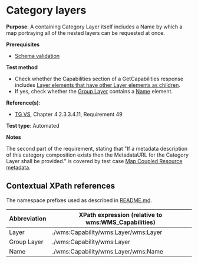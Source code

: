# Category layers

**Purpose**: A containing Category Layer itself includes a Name by which a map
portraying all of the nested layers can be requested at once.

**Prerequisites**

* [Schema validation](http://inspire.ec.europa.eu/id/ats/view-service/3.11/iso-19128/schema-validation)

**Test method**

* Check whether the Capabilities section of a GetCapabilities response includes [Layer elements that have other Layer elements as children](#Layer).
* If yes, check whether the [Group Layer](#GroupLayer) contains a [Name](#Name) element.

**Reference(s)**:

* [TG VS](http://inspire.ec.europa.eu/id/ats/view-service/3.11/iso-19128/README#ref_TG_VS), Chapter 4.2.3.3.4.11,  Requirement 49

**Test type**: Automated

**Notes**

The second part of the requirement, stating that "If a metadata description of this category composition exists then the MetadataURL for the Category Layer shall be provided." is covered by test case [Map Coupled Resource metadata](http://inspire.ec.europa.eu/id/ats/view-service/3.11/layer-metadata/map-coupled-resource-metadata).

## Contextual XPath references

The namespace prefixes used as described in [README.md](http://inspire.ec.europa.eu/id/ats/view-service/3.11/iso-19128/README#namespaces).

Abbreviation                                               |  XPath expression (relative to wms:WMS_Capabilities)
---------------------------------------------------------- | -------------------------------------------------------------------------
Layer <a name="Layer"></a>   | ./wms:Capability/wms:Layer/wms:Layer
Group Layer <a name="GroupLayer"></a>   | ./wms:Capability/wms:Layer
Name <a name="Name"></a>   | ./wms:Capability/wms:Layer/wms:Name
